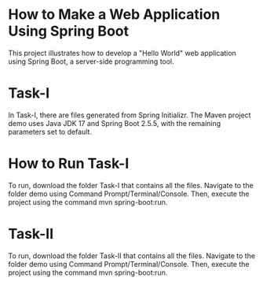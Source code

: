 # How to Make a Web Application Using Spring Boot
This project illustrates how to develop a "Hello World" web application using Spring Boot, a server-side programming tool.
# Task-I
In Task-I, there are files generated from Spring Initializr. The Maven project demo uses Java JDK 17 and Spring Boot 2.5.5, with the remaining parameters set to default. 
# How to Run Task-I
To run, download the folder Task-I that contains all the files. Navigate to the folder demo using Command Prompt/Terminal/Console. Then, execute the project using the command mvn spring-boot:run.
# Task-II
To run, download the folder Task-II that contains all the files. Navigate to the folder demo using Command Prompt/Terminal/Console. Then, execute the project using the command mvn spring-boot:run.
